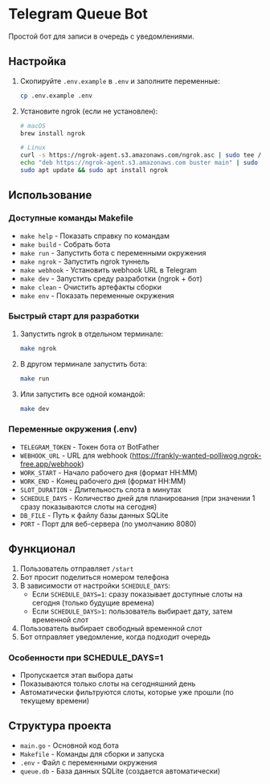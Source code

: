 # Telegram Queue Bot

Простой бот для записи в очередь с уведомлениями.

## Настройка

1. Скопируйте `.env.example` в `.env` и заполните переменные:

   ```bash
   cp .env.example .env
   ```

2. Установите ngrok (если не установлен):

   ```bash
   # macOS
   brew install ngrok
   
   # Linux
   curl -s https://ngrok-agent.s3.amazonaws.com/ngrok.asc | sudo tee /etc/apt/trusted.gpg.d/ngrok.asc >/dev/null
   echo "deb https://ngrok-agent.s3.amazonaws.com buster main" | sudo tee /etc/apt/sources.list.d/ngrok.list
   sudo apt update && sudo apt install ngrok
   ```

## Использование

### Доступные команды Makefile

- `make help` - Показать справку по командам
- `make build` - Собрать бота
- `make run` - Запустить бота с переменными окружения
- `make ngrok` - Запустить ngrok туннель
- `make webhook` - Установить webhook URL в Telegram
- `make dev` - Запустить среду разработки (ngrok + бот)
- `make clean` - Очистить артефакты сборки
- `make env` - Показать переменные окружения

### Быстрый старт для разработки

1. Запустить ngrok в отдельном терминале:

   ```bash
   make ngrok
   ```

2. В другом терминале запустить бота:

   ```bash
   make run
   ```

3. Или запустить все одной командой:

   ```bash
   make dev
   ```

### Переменные окружения (.env)

- `TELEGRAM_TOKEN` - Токен бота от BotFather
- `WEBHOOK_URL` - URL для webhook (<https://frankly-wanted-polliwog.ngrok-free.app/webhook>)
- `WORK_START` - Начало рабочего дня (формат HH:MM)
- `WORK_END` - Конец рабочего дня (формат HH:MM)
- `SLOT_DURATION` - Длительность слота в минутах
- `SCHEDULE_DAYS` - Количество дней для планирования (при значении 1 сразу показываются слоты на сегодня)
- `DB_FILE` - Путь к файлу базы данных SQLite
- `PORT` - Порт для веб-сервера (по умолчанию 8080)

## Функционал

1. Пользователь отправляет `/start`
2. Бот просит поделиться номером телефона
3. В зависимости от настройки `SCHEDULE_DAYS`:
   - Если `SCHEDULE_DAYS=1`: сразу показывает доступные слоты на сегодня (только будущие времена)
   - Если `SCHEDULE_DAYS>1`: пользователь выбирает дату, затем временной слот
4. Пользователь выбирает свободный временной слот
5. Бот отправляет уведомление, когда подходит очередь

### Особенности при SCHEDULE_DAYS=1

- Пропускается этап выбора даты
- Показываются только слоты на сегодняшний день
- Автоматически фильтруются слоты, которые уже прошли (по текущему времени)

## Структура проекта

- `main.go` - Основной код бота
- `Makefile` - Команды для сборки и запуска
- `.env` - Файл с переменными окружения
- `queue.db` - База данных SQLite (создается автоматически)
